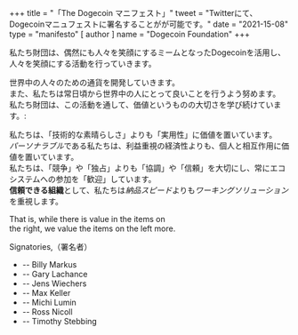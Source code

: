+++
title = "「The Dogecoin マニフェスト」"
tweet = "Twitterにて、Dogecoinマニュフェストに署名することがが可能です。"
date = "2021-15-08"
type = "manifesto"
[ author ]
  name = "Dogecoin Foundation"
+++

私たち財団は、偶然にも人々を笑顔にするミームとなったDogecoinを活用し、人々を笑顔にする活動を行っていきます。

世界中の人々のための通貨を開発していきます。 </br>
また、私たちは常日頃から世界中の人にとって良いことを行うよう努めます。</br>
私たち財団は、この活動を通して、価値というものの大切さを学び続けています。:

私たちは、「技術的な素晴らしさ」よりも「実用性」に価値を置いています。</br>
*パーソナラブル*である私たちは、利益重視の経済性よりも、個人と相互作用に価値を置いています。</br>
私たちは、「競争」や「独占」よりも「協調」や「信頼」を大切にし、常にエコシステムへの参加を「歓迎」しています。</br>
**信頼できる組織**として、私たちは*納品スピード*よりも*ワーキングソリューション*を重視します。 </br>

That is, while there is value in the items on</br>
the right, we value the items on the left more.

<div class="signatories">
Signatories,（署名者）

<div class="people">

* -- Billy Markus
* -- Gary Lachance
* -- Jens Wiechers
* -- Max Keller
* -- Michi Lumin
* -- Ross Nicoll
* -- Timothy Stebbing

</div>
</div>
